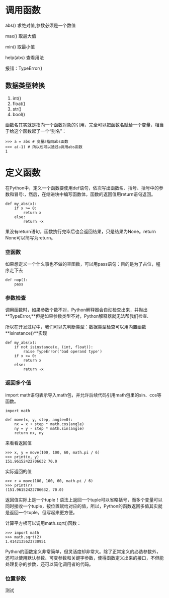# 调用函数

abs\(\)  求绝对值,参数必须是一个数值

max\(\)  取最大值

min\(\)   取最小值

help\(abs\)  查看用法

报错：TypeError\(\)

## 数据类型转换

1. int\(\)
2. float\(\)
3. str\(\)
4. bool\(\)

函数名其实就是指向一个函数对象的引用，完全可以把函数名赋给一个变量，相当于给这个函数起了一个“别名”：

```
>>> a = abs # 变量a指向abs函数
>>> a(-1) # 所以也可以通过a调用abs函数
1
```

# 定义函数

在Python中，定义一个函数要使用def语句，依次写出函数名、括号、括号中的参数和冒号:，然后，在缩进块中编写函数体，函数的返回值用return语句返回。

```
def my_abs(x):
    if x >= 0:
        return x
    else:
        return -x
```

果没有return语句，函数执行完毕后也会返回结果，只是结果为None。return None可以简写为return。

### 空函数

如果想定义一个什么事也不做的空函数，可以用pass语句：目的是为了占位，程序走下去

```
def nop():
    pass
```

### 参数检查

调用函数时，如果参数个数不对，Python解释器会自动检查出来，并抛出**TypeError,**但是如果参数类型不对，Python解释器就无法帮我们检查.

所以在开发过程中，我们可以先判断类型：数据类型检查可以用内置函数**isinstance\(\)**实现

```
def my_abs(x):
    if not isinstance(x, (int, float)):
        raise TypeError('bad operand type')
    if x >= 0:
        return x
    else:
        return -x
```

### 返回多个值

import math语句表示导入math包，并允许后续代码引用math包里的sin、cos等函数。

```
import math

def move(x, y, step, angle=0):
    nx = x + step * math.cos(angle)
    ny = y - step * math.sin(angle)
    return nx, ny
```

来看看返回值

```
>>> x, y = move(100, 100, 60, math.pi / 6)
>>> print(x, y)
151.96152422706632 70.0
```

实际返回的值

```
>>> r = move(100, 100, 60, math.pi / 6)
>>> print(r)
(151.96152422706632, 70.0)
```

返回值实际上是一个tuple！语法上返回一个tuple可以省略括号，而多个变量可以同时接收一个tuple，按位置赋给对应的值，所以，Python的函数返回多值其实就是返回一个tuple，但写起来更方便。

计算平方根可以调用math.sqrt\(\)函数：

```
>>> import math
>>> math.sqrt(2)
1.4142135623730951
```

Python的函数定义非常简单，但灵活度却非常大。除了正常定义的必选参数外，还可以使用默认参数、可变参数和关键字参数，使得函数定义出来的接口，不但能处理复杂的参数，还可以简化调用者的代码。

### 位置参数

测试

